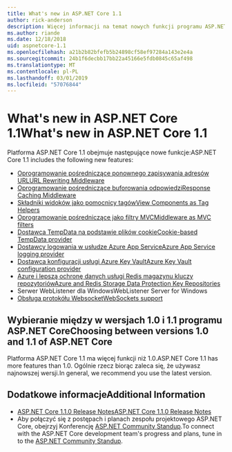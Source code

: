 ```yaml
---
title: What's new in ASP.NET Core 1.1
author: rick-anderson
description: Więcej informacji na temat nowych funkcji programu ASP.NET Core 1.1.
ms.author: riande
ms.date: 12/18/2018
uid: aspnetcore-1.1
ms.openlocfilehash: a21b2b82bfefb5b24898cf58ef97284a143e2e4a
ms.sourcegitcommit: 24b1f6decbb17bb22a45166e5fdb0845c65af498
ms.translationtype: MT
ms.contentlocale: pl-PL
ms.lasthandoff: 03/01/2019
ms.locfileid: "57076844"
---
```

# <a name="whats-new-in-aspnet-core-11"></a><span data-ttu-id="2f56c-103">What's new in ASP.NET Core 1.1</span><span class="sxs-lookup"><span data-stu-id="2f56c-103">What's new in ASP.NET Core 1.1</span></span>

<span data-ttu-id="2f56c-104">Platforma ASP.NET Core 1.1 obejmuje następujące nowe funkcje:</span><span class="sxs-lookup"><span data-stu-id="2f56c-104">ASP.NET Core 1.1 includes the following new features:</span></span>

- [<span data-ttu-id="2f56c-105">Oprogramowanie pośredniczące ponownego zapisywania adresów URL</span><span class="sxs-lookup"><span data-stu-id="2f56c-105">URL Rewriting Middleware</span></span>](xref:fundamentals/url-rewriting)
- [<span data-ttu-id="2f56c-106">Oprogramowanie pośredniczące buforowania odpowiedzi</span><span class="sxs-lookup"><span data-stu-id="2f56c-106">Response Caching Middleware</span></span>](xref:performance/caching/middleware)
- [<span data-ttu-id="2f56c-107">Składniki widoków jako pomocnicy tagów</span><span class="sxs-lookup"><span data-stu-id="2f56c-107">View Components as Tag Helpers</span></span>](xref:mvc/views/view-components#invoking-a-view-component-as-a-tag-helper)
- [<span data-ttu-id="2f56c-108">Oprogramowanie pośredniczące jako filtry MVC</span><span class="sxs-lookup"><span data-stu-id="2f56c-108">Middleware as MVC filters</span></span>](xref:mvc/controllers/filters#using-middleware-in-the-filter-pipeline)
- [<span data-ttu-id="2f56c-109">Dostawca TempData na podstawie plików cookie</span><span class="sxs-lookup"><span data-stu-id="2f56c-109">Cookie-based TempData provider</span></span>](xref:fundamentals/app-state#tempdata)
- [<span data-ttu-id="2f56c-110">Dostawcy logowania w usłudze Azure App Service</span><span class="sxs-lookup"><span data-stu-id="2f56c-110">Azure App Service logging provider</span></span>](xref:fundamentals/logging/index#azure-app-service-provider)
- [<span data-ttu-id="2f56c-111">Dostawca konfiguracji usługi Azure Key Vault</span><span class="sxs-lookup"><span data-stu-id="2f56c-111">Azure Key Vault configuration provider</span></span>](xref:security/key-vault-configuration)
- [<span data-ttu-id="2f56c-112">Azure i lepszą ochronę danych usługi Redis magazynu kluczy repozytoriów</span><span class="sxs-lookup"><span data-stu-id="2f56c-112">Azure and Redis Storage Data Protection Key Repositories</span></span>](xref:security/data-protection/implementation/key-storage-providers#azure-and-redis)
- <span data-ttu-id="2f56c-113">Serwer WebListener dla Windows</span><span class="sxs-lookup"><span data-stu-id="2f56c-113">WebListener Server for Windows</span></span>
- [<span data-ttu-id="2f56c-114">Obsługa protokółu Websocket</span><span class="sxs-lookup"><span data-stu-id="2f56c-114">WebSockets support</span></span>](xref:fundamentals/websockets)

## <a name="choosing-between-versions-10-and-11-of-aspnet-core"></a><span data-ttu-id="2f56c-115">Wybieranie między w wersjach 1.0 i 1.1 programu ASP.NET Core</span><span class="sxs-lookup"><span data-stu-id="2f56c-115">Choosing between versions 1.0 and 1.1 of ASP.NET Core</span></span>

<span data-ttu-id="2f56c-116">Platforma ASP.NET Core 1.1 ma więcej funkcji niż 1.0.</span><span class="sxs-lookup"><span data-stu-id="2f56c-116">ASP.NET Core 1.1 has more features than 1.0.</span></span> <span data-ttu-id="2f56c-117">Ogólnie rzecz biorąc zaleca się, że używasz najnowszej wersji.</span><span class="sxs-lookup"><span data-stu-id="2f56c-117">In general, we recommend you use the latest version.</span></span>

## <a name="additional-information"></a><span data-ttu-id="2f56c-118">Dodatkowe informacje</span><span class="sxs-lookup"><span data-stu-id="2f56c-118">Additional Information</span></span>

- [<span data-ttu-id="2f56c-119">ASP.NET Core 1.1.0 Release Notes</span><span class="sxs-lookup"><span data-stu-id="2f56c-119">ASP.NET Core 1.1.0 Release Notes</span></span>](https://github.com/aspnet/Home/releases/tag/1.1.0)
- <span data-ttu-id="2f56c-120">Aby połączyć się z postępach i planach zespołu projektowego ASP.NET Core, obejrzyj Konferencję [ASP.NET Community Standup](https://live.asp.net/).</span><span class="sxs-lookup"><span data-stu-id="2f56c-120">To connect with the ASP.NET Core development team's progress and plans, tune in to the [ASP.NET Community Standup](https://live.asp.net/).</span></span>

